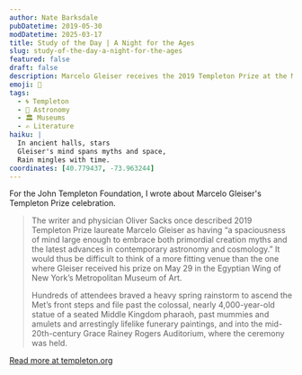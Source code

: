```yaml
---
author: Nate Barksdale
pubDatetime: 2019-05-30
modDatetime: 2025-03-17
title: Study of the Day | A Night for the Ages
slug: study-of-the-day-a-night-for-the-ages
featured: false
draft: false
description: Marcelo Gleiser receives the 2019 Templeton Prize at the Met, blending ancient myths with cutting-edge cosmology in an unforgettable ceremony.
emoji: 🌌
tags:
  - 🌀 Templeton
  - 🌌 Astronomy
  - 🏛️ Museums
  - ✍️ Literature
haiku: |
  In ancient halls, stars  
  Gleiser's mind spans myths and space,  
  Rain mingles with time.
coordinates: [40.779437, -73.963244]
---
```


For the John Templeton Foundation, I wrote about Marcelo Gleiser's Templeton Prize celebration.

> The writer and physician Oliver Sacks once described 2019 Templeton Prize laureate Marcelo Gleiser as having “a spaciousness of mind large enough to embrace both primordial creation myths and the latest advances in contemporary astronomy and cosmology.” It would thus be difficult to think of a more fitting venue than the one where Gleiser received his prize on May 29 in the Egyptian Wing of New York’s Metropolitan Museum of Art.
>
> Hundreds of attendees braved a heavy spring rainstorm to ascend the Met’s front steps and file past the colossal, nearly 4,000-year-old statue of a seated Middle Kingdom pharaoh, past mummies and amulets and arrestingly lifelike funerary paintings, and into the mid-20th-century Grace Rainey Rogers Auditorium, where the ceremony was held.

[Read more at templeton.org](https://www.templeton.org/news/a-night-for-the-ages)
